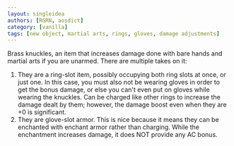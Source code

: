 ```yaml
---
layout: singleidea
authors: [RGRN, aosdict]
category: [vanilla]
tags: [new object, martial arts, rings, gloves, damage adjustments]
---
```

Brass knuckles, an item that increases damage done with bare hands and martial arts if you are unarmed. There are multiple takes on it:
1. They are a ring-slot item, possibly occupying both ring slots at once, or just one. In this case, you must also not be wearing gloves in order to get the bonus damage, or else you can't even put on gloves while wearing the knuckles. Can be charged like other rings to increase the damage dealt by them; however, the damage boost even when they are +0 is significant.
2. They are glove-slot armor. This is nice because it means they can be enchanted with enchant armor rather than charging. While the enchantment increases damage, it does NOT provide any AC bonus.
